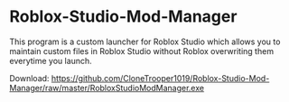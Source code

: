 # Roblox-Studio-Mod-Manager

This program is a custom launcher for Roblox Studio which allows you to maintain custom files in Roblox Studio 
without Roblox overwriting them everytime you launch.

Download:
https://github.com/CloneTrooper1019/Roblox-Studio-Mod-Manager/raw/master/RobloxStudioModManager.exe
